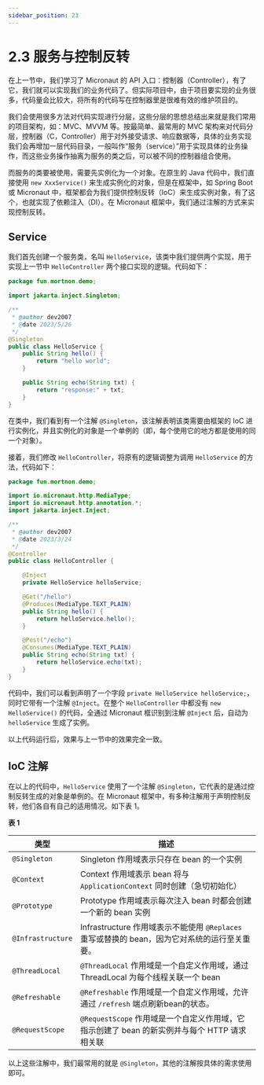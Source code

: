 ```yaml
---
sidebar_position: 23
---
```


# 2.3 服务与控制反转

在上一节中，我们学习了 Micronaut 的 API 入口：控制器（Controller），有了它，我们就可以实现我们的业务代码了。但实际项目中，由于项目要实现的业务很多，代码量会比较大，将所有的代码写在控制器里是很难有效的维护项目的。

我们会使用很多方法对代码实现进行分层，这些分层的思想总结出来就是我们常用的项目架构，如：MVC、MVVM 等。按最简单、最常用的 MVC 架构来对代码分层，控制器（C，Controller）用于对外接受请求、响应数据等，具体的业务实现我们会再增加一层代码目录，一般叫作“服务（service）”用于实现具体的业务操作，而这些业务操作抽离为服务的类之后，可以被不同的控制器组合使用。

而服务的类要被使用，需要先实例化为一个对象。在原生的 Java 代码中，我们直接使用 `new XxxService()` 来生成实例化的对象，但是在框架中，如 Spring Boot 或 Micronaut 中，框架都会为我们提供控制反转（IoC）来生成实例对象，有了这个，也就实现了依赖注入（DI）。在 Micronaut 框架中，我们通过注解的方式来实现控制反转。

## Service

我们首先创建一个服务类，名叫 `HelloService`，该类中我们提供两个实现，用于实现上一节中 `HelloController` 两个接口实现的逻辑。代码如下：

```java
package fun.mortnon.demo;

import jakarta.inject.Singleton;

/**
 * @author dev2007
 * @date 2023/5/26
 */
@Singleton
public class HelloService {
    public String hello() {
        return "hello world";
    }

    public String echo(String txt) {
        return "response:" + txt;
    }
}
```

在类中，我们看到有一个注解 `@Singleton`，该注解表明该类需要由框架的 IoC 进行实例化，并且实例化的对象是一个单例的（即，每个使用它的地方都是使用的同一个对象）。

接着，我们修改 `HelloController`，将原有的逻辑调整为调用 `HelloService` 的方法，代码如下：

```java
package fun.mortnon.demo;

import io.micronaut.http.MediaType;
import io.micronaut.http.annotation.*;
import jakarta.inject.Inject;

/**
 * @author dev2007
 * @date 2023/3/24
 */
@Controller
public class HelloController {

    @Inject
    private HelloService helloService;

    @Get("/hello")
    @Produces(MediaType.TEXT_PLAIN)
    public String hello() {
        return helloService.hello();
    }

    @Post("/echo")
    @Consumes(MediaType.TEXT_PLAIN)
    public String echo(String txt) {
        return helloService.echo(txt);
    }
}

```
代码中，我们可以看到声明了一个字段 `private HelloService helloService;`，同时它带有一个注解 `@Inject`。在整个 `HelloController` 中都没有 `new HelloService()` 的代码，全通过 Micronaut 框识别到注解 `@Inject` 后，自动为 `helloService` 生成了实例。

以上代码运行后，效果与上一节中的效果完全一致。

## IoC 注解

在以上的代码中，`HelloService` 使用了一个注解 `@Singleton`，它代表的是通过控制反转生成的对象是单例的。在 Micronaut 框架中，有多种注解用于声明控制反转，他们各自有自己的适用情况。如下表 1。

**表 1**

|类型|描述|
|--|--|
|`@Singleton`|Singleton 作用域表示只存在 bean 的一个实例|
|`@Context`|Context 作用域表示 bean 将与 `ApplicationContext` 同时创建（急切初始化）|
|`@Prototype`|Prototype 作用域表示每次注入 bean 时都会创建一个新的 bean 实例|
|`@Infrastructure`|Infrastructure 作用域表示不能使用 `@Replaces` 重写或替换的 bean，因为它对系统的运行至关重要。|
|`@ThreadLocal`|`@ThreadLocal` 作用域是一个自定义作用域，通过 ThreadLocal 为每个线程关联一个 bean|
|`@Refreshable`|`@Refreshable` 作用域是一个自定义作用域，允许通过 `/refresh` 端点刷新bean的状态。|
|`@RequestScope`|`@RequestScope` 作用域是一个自定义作用域，它指示创建了 bean 的新实例并与每个 HTTP 请求相关联|

以上这些注解中，我们最常用的就是 `@Singleton`，其他的注解按具体的需求使用即可。

